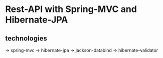 # Rest-API with Spring-MVC and Hibernate-JPA

## technologies
-> spring-mvc
-> hibernate-jpa
-> jackson-databind
-> hibernate-validator